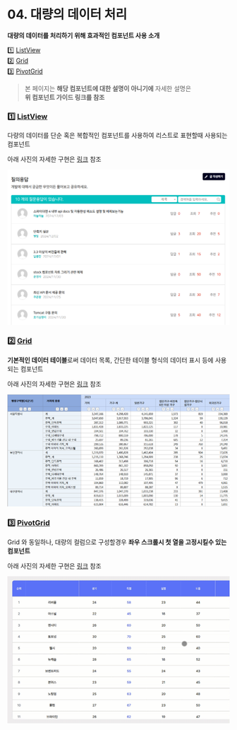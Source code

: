 # 04. 대량의 데이터 처리

**대량의 데이터를 처리하기 위해 효과적인 컴포넌트 사용 소개**

1️⃣ [ListView](../../07-components/afc/14-listview/)\
2️⃣ [Grid](<../07  Components/42  Grid.md>)\
3️⃣ [PivotGrid](../../07-components/afc/15-pivotgrid/)

> 본 페이지는 **해당 컴포넌트에 대한 설명이 아니기에** 자세한 설명은\
> **위 컴포넌트 가이드 링크를 참조**

### 1️⃣ [ListView](../../07-components/afc/14-listview/)

다량의 데이터를 단순 혹은 복합적인 컴포넌트를 사용하여 리스트로 표현할때 사용되는 컴포넌트

아래 사진의 자세한 구현은 [링크](../../07-components/afc/14-listview/example.md) 참조

![](<../../.gitbook/assets/board_res (1).png>)

### 2️⃣ [Grid](<../07  Components/42  Grid.md>)

**기본적인 데이터 테이블**로써 데이터 목록, 간단한 테이블 형식의 데이터 표시 등에 사용되는 컴포넌트

아래 사진의 자세한 구현은 [링크](<04  대량의 데이터 처리.md#id-2-grid>) 참조

![](../../.gitbook/assets/grid3.png)

### 3️⃣ [PivotGrid](../../07-components/afc/15-pivotgrid/)

Grid 와 동일하나, 대량의 컬럼으로 구성할경우 **좌우 스크롤시 첫 열을 고정시킬수 있는 컴포넌트**

아래 사진의 자세한 구현은 [링크](<04  대량의 데이터 처리.md#id-3-pivotgrid>) 참조

![](../../.gitbook/assets/pivot.gif)
